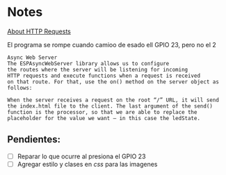 # Notes

[About HTTP Requests](https://randomnerdtutorials.com/esp32-http-get-post-arduino/)

El programa se rompe cuando camioo de esado ell GPIO 23, pero no el 2

>
    Async Web Server
    The ESPAsyncWebServer library allows us to configure 
    the routes where the server will be listening for incoming 
    HTTP requests and execute functions when a request is received 
    on that route. For that, use the on() method on the server object as follows:
> 
    When the server receives a request on the root “/” URL, it will send the index.html file to the client. The last argument of the send() function is the processor, so that we are able to replace the placeholder for the value we want – in this case the ledState.

## Pendientes:

- [ ] Reparar lo que ocurre al presiona el GPIO 23
- [ ] Agregar estilo y clases en *css*  para las imagenes